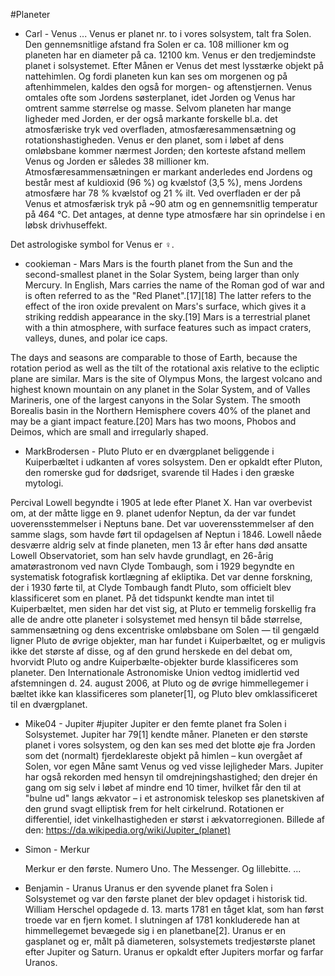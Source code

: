 #Planeter

- Carl - Venus
...
Venus er planet nr. to i vores solsystem, talt fra Solen. Den gennemsnitlige afstand fra Solen er ca. 108 millioner km og planeten har en diameter på ca. 12100 km. Venus er den tredjemindste planet i solsystemet.
Efter Månen er Venus det mest lysstærke objekt på nattehimlen. Og fordi planeten kun kan ses om morgenen og på aftenhimmelen, kaldes den også for morgen- og aftenstjernen.
Venus omtales ofte som Jordens søsterplanet, idet Jorden og Venus har omtrent samme størrelse og masse. Selvom planeten har mange ligheder med Jorden, er der også markante forskelle bl.a. det atmosfæriske tryk ved overfladen, atmosfæresammensætning og rotationshastigheden.
Venus er den planet, som i løbet af dens omløbsbane kommer nærmest Jorden; den korteste afstand mellem Venus og Jorden er således 38 millioner km. Atmosfæresammensætningen er markant anderledes end Jordens og består mest af kuldioxid (96 %) og kvælstof (3,5 %), mens Jordens atmosfære har 78 % kvælstof og 21 % ilt. Ved overfladen er der på Venus et atmosfærisk tryk på ~90 atm og en gennemsnitlig temperatur på 464 °C. Det antages, at denne type atmosfære har sin oprindelse i en løbsk drivhuseffekt.

Det astrologiske symbol for Venus er ♀.
- cookieman - Mars
  Mars is the fourth planet from the Sun and the second-smallest planet in the Solar System, being larger than only Mercury. In English, Mars carries the name of the Roman god of war and is often referred to as the "Red Planet".[17][18] The latter refers to the effect of the iron oxide prevalent on Mars's surface, which gives it a striking reddish appearance in the sky.[19] Mars is a terrestrial planet with a thin atmosphere, with surface features such as impact craters, valleys, dunes, and polar ice caps.

The days and seasons are comparable to those of Earth, because the rotation period as well as the tilt of the rotational axis relative to the ecliptic plane are similar. Mars is the site of Olympus Mons, the largest volcano and highest known mountain on any planet in the Solar System, and of Valles Marineris, one of the largest canyons in the Solar System. The smooth Borealis basin in the Northern Hemisphere covers 40% of the planet and may be a giant impact feature.[20] Mars has two moons, Phobos and Deimos, which are small and irregularly shaped.

- MarkBrodersen - Pluto
 Pluto er en dværgplanet beliggende i Kuiperbæltet i udkanten af vores solsystem. Den er opkaldt efter Pluton, den romerske gud for dødsriget, svarende til Hades i den græske mytologi.

Percival Lowell begyndte i 1905 at lede efter Planet X. Han var overbevist om, at der måtte ligge en 9. planet udenfor Neptun, da der var fundet uoverensstemmelser i Neptuns bane. Det var uoverensstemmelser af den samme slags, som havde ført til opdagelsen af Neptun i 1846. Lowell nåede desværre aldrig selv at finde planeten, men 13 år efter hans død ansatte Lowell Observatoriet, som han selv havde grundlagt, en 26-årig amatørastronom ved navn Clyde Tombaugh, som i 1929 begyndte en systematisk fotografisk kortlægning af ekliptika. Det var denne forskning, der i 1930 førte til, at Clyde Tombaugh fandt Pluto, som officielt blev klassificeret som en planet. På det tidspunkt kendte man intet til Kuiperbæltet, men siden har det vist sig, at Pluto er temmelig forskellig fra alle de andre otte planeter i solsystemet med hensyn til både størrelse, sammensætning og dens excentriske omløbsbane om Solen — til gengæld ligner Pluto de øvrige objekter, man har fundet i Kuiperbæltet, og er muligvis ikke det største af disse, og af den grund herskede en del debat om, hvorvidt Pluto og andre Kuiperbælte-objekter burde klassificeres som planeter. Den Internationale Astronomiske Union vedtog imidlertid ved afstemningen d. 24. august 2006, at Pluto og de øvrige himmellegemer i bæltet ikke kan klassificeres som planeter[1], og Pluto blev omklassificeret til en dværgplanet.

- Mike04 - Jupiter
  #jupiter
  Jupiter er den femte planet fra Solen i Solsystemet. Jupiter har 79[1] kendte måner. Planeten er den største planet i vores solsystem, og den kan ses med det blotte øje fra Jorden som det (normalt) fjerdeklareste objekt på himlen – kun overgået af Solen, vor egen Måne samt Venus og ved visse lejligheder Mars.
  Jupiter har også rekorden med hensyn til omdrejningshastighed; den drejer én gang om sig selv i løbet af mindre end 10 timer, hvilket får den til at "bulne ud" langs ækvator – i et astronomisk teleskop ses planetskiven af den grund svagt elliptisk frem for helt cirkelrund. Rotationen er differentiel, idet vinkelhastigheden er størst i ækvatorregionen.
  Billede af den: https://da.wikipedia.org/wiki/Jupiter_(planet)

- Simon - Merkur
 
  Merkur er den første. Numero Uno. The Messenger. Og lillebitte.
  ...

- Benjamin - Uranus
  Uranus er den syvende planet fra Solen i Solsystemet og var den første planet der blev opdaget i historisk tid. William Herschel opdagede d. 13. marts 1781 en tåget klat, som han først troede var en fjern komet. I slutningen af 1781 konkluderede han at himmellegemet bevægede sig i en planetbane[2]. Uranus er en gasplanet og er, målt på diameteren, solsystemets tredjestørste planet efter Jupiter og Saturn. Uranus er opkaldt efter Jupiters morfar og farfar Uranos.
